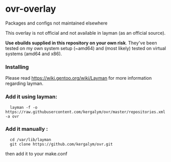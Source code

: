 ovr-overlay 
===

Packages and configs not maintained elsewhere

This overlay is not official and not available in layman (as an official source).

**Use ebuilds supplied in this repository on your own risk**. They've been tested on my own system setup (~amd64) and (most likely) tested on virtual systems (amd64 and x86).

### Installing

Please read https://wiki.gentoo.org/wiki/Layman for more information regarding layman.

### Add it using layman:

      layman -f -o https://raw.githubusercontent.com/kergalym/ovr/master/repositories.xml -a ovr

### Add it manually :

      cd /var/lib/layman
      git clone https://github.com/kergalym/ovr.git

then add it to your make.conf


